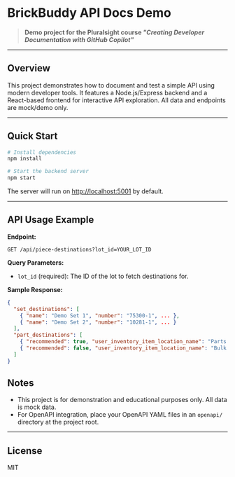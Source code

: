 # BrickBuddy API Docs Demo

> **Demo project for the Pluralsight course _"Creating Developer Documentation with GitHub Copilot"_**

---

## Overview

This project demonstrates how to document and test a simple API using modern developer tools. It features a Node.js/Express backend and a React-based frontend for interactive API exploration. All data and endpoints are mock/demo only.

---

## Quick Start

```bash
# Install dependencies
npm install

# Start the backend server
npm start
```

The server will run on [http://localhost:5001](http://localhost:5001) by default.

---

## API Usage Example

**Endpoint:**
```
GET /api/piece-destinations?lot_id=YOUR_LOT_ID
```

**Query Parameters:**
- `lot_id` (required): The ID of the lot to fetch destinations for.

**Sample Response:**
```json
{
  "set_destinations": [
    { "name": "Demo Set 1", "number": "75300-1", ... },
    { "name": "Demo Set 2", "number": "10281-1", ... }
  ],
  "part_destinations": [
    { "recommended": true, "user_inventory_item_location_name": "Parts Drawer 5", ... },
    { "recommended": false, "user_inventory_item_location_name": "Bulk Parts Tub", ... }
  ]
}
```

## Notes

- This project is for demonstration and educational purposes only. All data is mock data.
- For OpenAPI integration, place your OpenAPI YAML files in an `openapi/` directory at the project root.

---

## License

MIT 